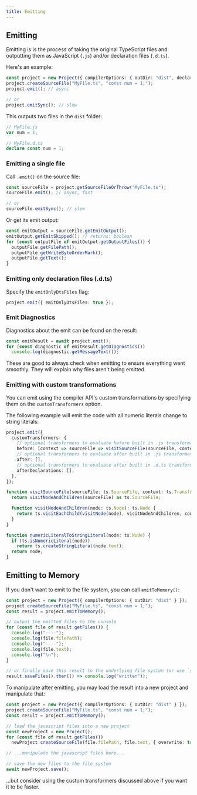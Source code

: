 ```yaml
---
title: Emitting
---
```


## Emitting

Emitting is is the process of taking the original TypeScript files and outputting them as JavaScript (`.js`) and/or declaration files (`.d.ts`).

Here's an example:

```ts
const project = new Project({ compilerOptions: { outDir: "dist", declaration: true } });
project.createSourceFile("MyFile.ts", "const num = 1;");
project.emit(); // async

// or
project.emitSync(); // slow
```

This outputs two files in the `dist` folder:

```ts
// MyFile.js
var num = 1;

// MyFile.d.ts
declare const num = 1;
```

### Emitting a single file

Call `.emit()` on the source file:

```ts
const sourceFile = project.getSourceFileOrThrow("MyFile.ts");
sourceFile.emit(); // async, fast

// or
sourceFile.emitSync(); // slow
```

Or get its emit output:

```ts
const emitOutput = sourceFile.getEmitOutput();
emitOutput.getEmitSkipped(); // returns: boolean
for (const outputFile of emitOutput.getOutputFiles()) {
  outputFile.getFilePath();
  outputFile.getWriteByteOrderMark();
  outputFile.getText();
}
```

### Emitting only declaration files (.d.ts)

Specify the `emitOnlyDtsFiles` flag:

```ts
project.emit({ emitOnlyDtsFiles: true });
```

### Emit Diagnostics

Diagnostics about the emit can be found on the result:

```ts
const emitResult = await project.emit();
for (const diagnostic of emitResult.getDiagnostics())
  console.log(diagnostic.getMessageText());
```

These are good to always check when emitting to ensure everything went smoothly. They will explain why files aren't being emitted.

### Emitting with custom transformations

You can emit using the compiler API's custom transformations by specifying them on the `customTransformers` option.

The following example will emit the code with all numeric literals change to string literals:

```ts
project.emit({
  customTransformers: {
    // optional transformers to evaluate before built in .js transformations
    before: [context => sourceFile => visitSourceFile(sourceFile, context, numericLiteralToStringLiteral)],
    // optional transformers to evaluate after built in .js transformations
    after: [],
    // optional transformers to evaluate after built in .d.ts transformations
    afterDeclarations: [],
  },
});

function visitSourceFile(sourceFile: ts.SourceFile, context: ts.TransformationContext, visitNode: (node: ts.Node) => ts.Node) {
  return visitNodeAndChildren(sourceFile) as ts.SourceFile;

  function visitNodeAndChildren(node: ts.Node): ts.Node {
    return ts.visitEachChild(visitNode(node), visitNodeAndChildren, context);
  }
}

function numericLiteralToStringLiteral(node: ts.Node) {
  if (ts.isNumericLiteral(node))
    return ts.createStringLiteral(node.text);
  return node;
}
```

## Emitting to Memory

If you don't want to emit to the file system, you can call `emitToMemory()`:

```ts
const project = new Project({ compilerOptions: { outDir: "dist" } });
project.createSourceFile("MyFile.ts", "const num = 1;");
const result = project.emitToMemory();

// output the emitted files to the console
for (const file of result.getFiles()) {
  console.log("----");
  console.log(file.filePath);
  console.log("----");
  console.log(file.text);
  console.log("\n");
}

// or finally save this result to the underlying file system (or use `saveFilesSync()`)
result.saveFiles().then(() => console.log("written"));
```

To manipulate after emitting, you may load the result into a new project and manipulate that:

```ts
const project = new Project({ compilerOptions: { outDir: "dist" } });
project.createSourceFile("MyFile.ts", "const num = 1;");
const result = project.emitToMemory();

// load the javascript files into a new project
const newProject = new Project();
for (const file of result.getFiles())
  newProject.createSourceFile(file.filePath, file.text, { overwrite: true });

// ...manipulate the javascript files here...

// save the new files to the file system
await newProject.save();
```

...but consider using the custom transformers discussed above if you want it to be faster.
